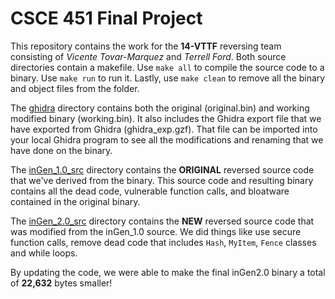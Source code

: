 # CSCE 451 Final Project

This repository contains the work for the **14-VTTF** reversing team consisting of *Vicente Tovar-Marquez* and *Terrell Ford*. Both source directories contain a makefile. Use `make all` to compile the source code to a binary. Use `make run` to run it. Lastly, use `make clean` to remove all the binary and object files from the folder.


The [ghidra](./ghidra) directory contains both the original (original.bin) and working modified binary (working.bin). It also includes the Ghidra export file that we have exported from Ghidra (ghidra_exp.gzf). That file can be imported into your local Ghidra program to see all the modifications and renaming that we have done on the binary.


The [inGen_1.0_src](./inGen_1.0_src) directory contains the **ORIGINAL** reversed source code that we've derived from the binary. This source code and resulting binary contains all the dead code, vulnerable function calls, and bloatware contained in the original binary.


The [inGen_2.0_src](./inGen_2.0_src) directory contains the **NEW** reversed source code that was modified from the inGen_1.0 source. We did things like use secure function calls, remove dead code that includes `Hash`, `MyItem`, `Fence` classes and while loops. 

By updating the code, we were able to make the final inGen2.0 binary a total of **22,632** bytes smaller!
